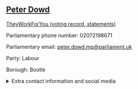 ## <a href="https://members.parliament.uk/member/4397/contact">Peter Dowd</a>

<a href="https://www.theyworkforyou.com/mp/25309/peter_dowd/bootle">TheyWorkForYou (voting record, statements)</a> 

Parliamentary phone number: 02072198671 

Parliamentary email: peter.dowd.mp@parliament.uk 

Party: Labour 

Borough: Bootle 

<details><summary>Extra contact information and social media</summary> 
<li>Website: https://www.peterdowd.com</li>
<li>Twitter: https://twitter.com/peter_dowd</li>
<li>Constituency office phone number: 01519338432</li>
<li>Constituency office email:</li>
<li>Facebook:</li>
<li>Instagram:</li>
<li>Youtube:</li>
<li>Linkedin:</li>
<li>Government department phone number:</li>
<li>Government department email:</li>
<li>Threads:</li>
<li>Party office phone number:</li>
<li>Party office email:</li>
<li>Tiktok:</li>
</details>